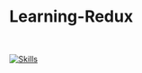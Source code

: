 # Learning-Redux

<br >

[![Skills](https://skillicons.dev/icons?i=ts,redux)](https://skillicons.dev)
